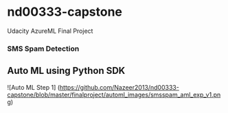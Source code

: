 # nd00333-capstone
Udacity AzureML Final Project

### SMS Spam Detection


## Auto ML using Python SDK

![Auto ML Step 1]
(https://github.com/Nazeer2013/nd00333-capstone/blob/master/finalproject/automl_images/smsspam_aml_exp_v1.png)
